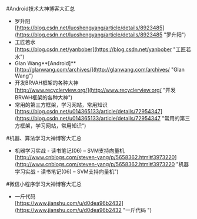 #Android技术大神博客大汇总
- 罗升阳<br>[https://blog.csdn.net/luoshengyang/article/details/8923485](https://blog.csdn.net/luoshengyang/article/details/8923485 "罗升阳")
- 工匠若水<br>[https://blog.csdn.net/yanbober](https://blog.csdn.net/yanbober "工匠若水")
- Glan Wang**[Android]**<br>[http://glanwang.com/archives/](http://glanwang.com/archives/ "Glan Wang")
- 开发BRVAH框架的各种大神<br>[http://www.recyclerview.org/](http://www.recyclerview.org/ "开发BRVAH框架的各种大神")
- 常用的第三方框架，学习网站，常用知识<br>[https://blog.csdn.net/u014365133/article/details/72954347](https://blog.csdn.net/u014365133/article/details/72954347 "常用的第三方框架，学习网站，常用知识")

#机器、算法学习大神博客大汇总
- 机器学习实战 - 读书笔记(06) – SVM支持向量机<br>[http://www.cnblogs.com/steven-yang/p/5658362.html#3973220](http://www.cnblogs.com/steven-yang/p/5658362.html#3973220 "机器学习实战 - 读书笔记(06) – SVM支持向量机")

#微信小程序学习大神博客大汇总
- 一斤代码 <br>[https://www.jianshu.com/u/d0dea96b2432](https://www.jianshu.com/u/d0dea96b2432 "一斤代码 ")
